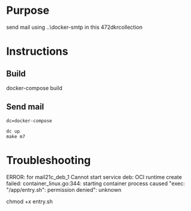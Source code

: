 # Purpose

send mail using ..\docker-smtp in this 472dkrcollection

# Instructions

## Build

docker-compose build

## Send mail

```
dc=docker-compose

dc up
make m7

```


# Troubleshooting

ERROR: for mail21c_deb_1  Cannot start service deb: OCI runtime create failed: container_linux.go:344: starting container process caused "exec: \"/app/entry.sh\": permission denied": unknown

chmod +x entry.sh


#